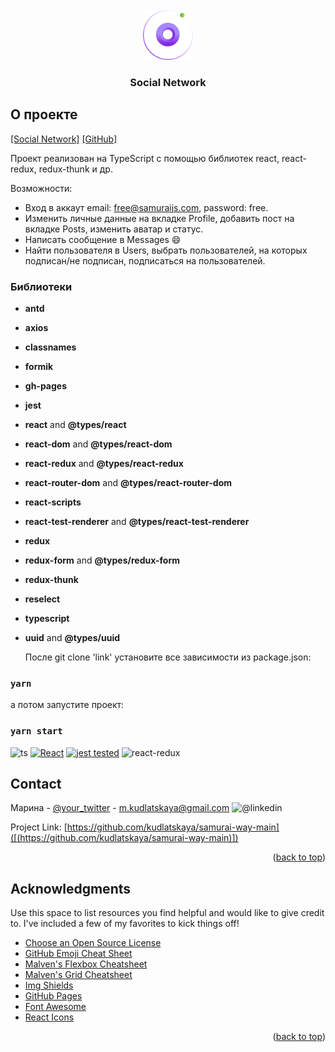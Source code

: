 
<!-- PROJECT LOGO -->
<br />
<div align="center">
  <a href="https://github.com/othneildrew/Best-README-Template">
    <img src="src/asets/images/logo-icon.svg" alt="Logo" width="80" height="80">
  </a>

  <h3 align="center">Social Network</h3>  
</div>

<!-- О ПРОЕКТЕ -->
## О проекте

[[Social Network]](https://kudlatskaya.github.io/samurai-way-main)
[[GitHub]](https://github.com/kudlatskaya/samurai-way-main)

Проект реализован на TypeScript с помощью библиотек react, react-redux, redux-thunk и др.

Возможности:
* Вход в аккаут email: free@samuraijs.com, password: free.
* Изменить личные данные на вкладке Profile, добавить пост на вкладке Posts, изменить аватар и статус.
* Написать сообщение в Messages :smile:
* Найти пользователя в  Users, выбрать пользователей, на которых подписан/не подписан, подписаться на пользователей.



### Библиотеки

- **antd** 
- **axios** 
- **classnames**
- **formik**
- **gh-pages**
- **jest**
- **react** and **@types/react**
- **react-dom** and **@types/react-dom**
- **react-redux** and **@types/react-redux**
- **react-router-dom** and **@types/react-router-dom**
- **react-scripts** 
- **react-test-renderer** and **@types/react-test-renderer**
- **redux**
- **redux-form** and **@types/redux-form**
- **redux-thunk**
- **reselect**
- **typescript** 
- **uuid** and **@types/uuid**

  После git clone 'link' установите все зависимости из package.json:
### `yarn`

а потом запустите проект:
### `yarn start`


 ![ts](https://badgen.net/badge/-/TypeScript/blue?icon=typescript&label) [![React][React.js]][React-url] [![jest tested](https://img.shields.io/badge/Jest-tested-eee.svg?logo=jest&labelColor=99424f)](https://github.com/jestjs/jest) ![react-redux](https://img.shields.io/badge/react-redux)


<!-- Контакты -->
## Contact

Марина - [@your_twitter](https://twitter.com/your_username) - m.kudlatskaya@gmail.com
![@linkedin]([https://www.linkedin.com/in/marina-kudlatskaya])

Project Link: [https://github.com/kudlatskaya/samurai-way-main]([(https://github.com/kudlatskaya/samurai-way-main)])

<p align="right">(<a href="#readme-top">back to top</a>)</p>



<!-- ACKNOWLEDGMENTS -->
## Acknowledgments

Use this space to list resources you find helpful and would like to give credit to. I've included a few of my favorites to kick things off!

* [Choose an Open Source License](https://choosealicense.com)
* [GitHub Emoji Cheat Sheet](https://www.webpagefx.com/tools/emoji-cheat-sheet)
* [Malven's Flexbox Cheatsheet](https://flexbox.malven.co/)
* [Malven's Grid Cheatsheet](https://grid.malven.co/)
* [Img Shields](https://shields.io)
* [GitHub Pages](https://pages.github.com)
* [Font Awesome](https://fontawesome.com)
* [React Icons](https://react-icons.github.io/react-icons/search)

<p align="right">(<a href="#readme-top">back to top</a>)</p>



<!-- MARKDOWN LINKS & IMAGES -->
<!-- https://www.markdownguide.org/basic-syntax/#reference-style-links -->
[contributors-shield]: https://img.shields.io/github/contributors/othneildrew/Best-README-Template.svg?style=for-the-badge
[contributors-url]: https://github.com/othneildrew/Best-README-Template/graphs/contributors
[forks-shield]: https://img.shields.io/github/forks/othneildrew/Best-README-Template.svg?style=for-the-badge
[forks-url]: https://github.com/othneildrew/Best-README-Template/network/members
[stars-shield]: https://img.shields.io/github/stars/othneildrew/Best-README-Template.svg?style=for-the-badge
[stars-url]: https://github.com/othneildrew/Best-README-Template/stargazers
[issues-shield]: https://img.shields.io/github/issues/othneildrew/Best-README-Template.svg?style=for-the-badge
[issues-url]: https://github.com/othneildrew/Best-README-Template/issues
[license-shield]: https://img.shields.io/github/license/othneildrew/Best-README-Template.svg?style=for-the-badge
[license-url]: https://github.com/othneildrew/Best-README-Template/blob/master/LICENSE.txt
[linkedin-shield]: https://img.shields.io/badge/-LinkedIn-black.svg?style=for-the-badge&logo=linkedin&colorB=555
[linkedin-url]: https://linkedin.com/in/othneildrew
[product-screenshot]: images/screenshot.png
[Next.js]: https://img.shields.io/badge/next.js-000000?style=for-the-badge&logo=nextdotjs&logoColor=white
[Next-url]: https://nextjs.org/
[React.js]: https://img.shields.io/badge/React-20232A?style=for-the-badge&logo=react&logoColor=61DAFB
[React-url]: https://reactjs.org/
[Vue.js]: https://img.shields.io/badge/Vue.js-35495E?style=for-the-badge&logo=vuedotjs&logoColor=4FC08D
[Vue-url]: https://vuejs.org/
[Angular.io]: https://img.shields.io/badge/Angular-DD0031?style=for-the-badge&logo=angular&logoColor=white
[Angular-url]: https://angular.io/
[Svelte.dev]: https://img.shields.io/badge/Svelte-4A4A55?style=for-the-badge&logo=svelte&logoColor=FF3E00
[Svelte-url]: https://svelte.dev/
[Laravel.com]: https://img.shields.io/badge/Laravel-FF2D20?style=for-the-badge&logo=laravel&logoColor=white
[Laravel-url]: https://laravel.com
[Bootstrap.com]: https://img.shields.io/badge/Bootstrap-563D7C?style=for-the-badge&logo=bootstrap&logoColor=white
[Bootstrap-url]: https://getbootstrap.com
[JQuery.com]: https://img.shields.io/badge/jQuery-0769AD?style=for-the-badge&logo=jquery&logoColor=white
[JQuery-url]: https://jquery.com 
